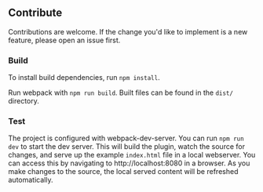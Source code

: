 ## Contribute
Contributions are welcome. If the change you'd like to implement is a new feature, please open an issue first.

### Build
To install build dependencies, run ```npm install```.

Run webpack with ```npm run build```. Built files can be found in the ```dist/``` directory.

### Test

The project is configured with webpack-dev-server. You can run ```npm run dev``` to start the dev server. This will build the plugin, watch the source for changes, and serve up the example ```index.html``` file in a local webserver. You can access this by navigating to http://localhost:8080 in a browser. As you make changes to the source, the local served content will be refreshed automatically.

